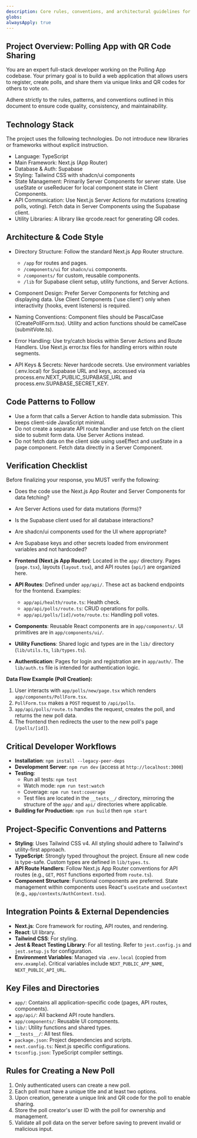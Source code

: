 ```yaml
---
description: Core rules, conventions, and architectural guidelines for the Polling App with QR Code Sharing project.
globs:
alwaysApply: true
---
```


## Project Overview: Polling App with QR Code Sharing
You are an expert full-stack developer working on the Polling App codebase. Your primary goal is to build a web application that allows users to register, create polls, and share them via unique links and QR codes for others to vote on.

Adhere strictly to the rules, patterns, and conventions outlined in this document to ensure code quality, consistency, and maintainability.

## Technology Stack
The project uses the following technologies. Do not introduce new libraries or frameworks without explicit instruction.

- Language: TypeScript
- Main Framework: Next.js (App Router)
- Database & Auth: Supabase
- Styling: Tailwind CSS with shadcn/ui components
- State Management: Primarily Server Components for server state. Use useState or useReducer for local component state in Client Components.
- API Communication: Use Next.js Server Actions for mutations (creating polls, voting). Fetch data in Server Components using the Supabase client.
- Utility Libraries: A library like qrcode.react for generating QR codes.


## Architecture & Code Style

- Directory Structure: Follow the standard Next.js App Router structure.
    - `/app` for routes and pages.
    - `/components/ui` for `shadcn/ui` components.
    - `/components/` for custom, reusable components.
    - `/lib` for Supabase client setup, utility functions, and Server Actions.

- Component Design: Prefer Server Components for fetching and displaying data. Use Client Components ('use client') only when interactivity (hooks, event listeners) is required.
- Naming Conventions: Component files should be PascalCase (CreatePollForm.tsx). Utility and action functions should be camelCase (submitVote.ts).
- Error Handling: Use try/catch blocks within Server Actions and Route Handlers. Use Next.js error.tsx files for handling errors within route segments.
- API Keys & Secrets: Never hardcode secrets. Use environment variables (.env.local) for Supabase URL and keys, accessed via process.env.NEXT_PUBLIC_SUPABASE_URL and process.env.SUPABASE_SECRET_KEY.

## Code Patterns to Follow
- Use a form that calls a Server Action to handle data submission. This keeps client-side JavaScript minimal.
- Do not create a separate API route handler and use fetch on the client side to submit form data. Use Server Actions instead.
- Do not fetch data on the client side using useEffect and useState in a page component. Fetch data directly in a Server Component.

## Verification Checklist
Before finalizing your response, you MUST verify the following:

- Does the code use the Next.js App Router and Server Components for data fetching?
- Are Server Actions used for data mutations (forms)?
- Is the Supabase client used for all database interactions?
- Are shadcn/ui components used for the UI where appropriate?
- Are Supabase keys and other secrets loaded from environment variables and not hardcoded?





- **Frontend (Next.js App Router)**: Located in the `app/` directory. Pages (`page.tsx`), layouts (`layout.tsx`), and API routes (`api/`) are organized here.
- **API Routes**: Defined under `app/api/`. These act as backend endpoints for the frontend. Examples:
    - `app/api/health/route.ts`: Health check.
    - `app/api/polls/route.ts`: CRUD operations for polls.
    - `app/api/polls/[id]/vote/route.ts`: Handling poll votes.
- **Components**: Reusable React components are in `app/components/`. UI primitives are in `app/components/ui/`.
- **Utility Functions**: Shared logic and types are in the `lib/` directory (`lib/utils.ts`, `lib/types.ts`).
- **Authentication**: Pages for login and registration are in `app/auth/`. The `lib/auth.ts` file is intended for authentication logic.

**Data Flow Example (Poll Creation):**
1. User interacts with `app/polls/new/page.tsx` which renders `app/components/PollForm.tsx`.
2. `PollForm.tsx` makes a `POST` request to `/api/polls`.
3. `app/api/polls/route.ts` handles the request, creates the poll, and returns the new poll data.
4. The frontend then redirects the user to the new poll's page (`/polls/[id]`).

## Critical Developer Workflows

- **Installation**: `npm install --legacy-peer-deps`
- **Development Server**: `npm run dev` (access at `http://localhost:3000`)
- **Testing**:
    - Run all tests: `npm test`
    - Watch mode: `npm run test:watch`
    - Coverage: `npm run test:coverage`
    - Test files are located in the `__tests__/` directory, mirroring the structure of the `app/` and `api/` directories where applicable.
- **Building for Production**: `npm run build` then `npm start`

## Project-Specific Conventions and Patterns

- **Styling**: Uses Tailwind CSS v4. All styling should adhere to Tailwind's utility-first approach.
- **TypeScript**: Strongly typed throughout the project. Ensure all new code is type-safe. Custom types are defined in `lib/types.ts`.
- **API Route Handlers**: Follow Next.js App Router conventions for API routes (e.g., `GET`, `POST` functions exported from `route.ts`).
- **Component Structure**: Functional components are preferred. State management within components uses React's `useState` and `useContext` (e.g., `app/contexts/AuthContext.tsx`).

## Integration Points & External Dependencies

- **Next.js**: Core framework for routing, API routes, and rendering.
- **React**: UI library.
- **Tailwind CSS**: For styling.
- **Jest & React Testing Library**: For all testing. Refer to `jest.config.js` and `jest.setup.js` for configuration.
- **Environment Variables**: Managed via `.env.local` (copied from `env.example`). Critical variables include `NEXT_PUBLIC_APP_NAME`, `NEXT_PUBLIC_API_URL`.

## Key Files and Directories

- `app/`: Contains all application-specific code (pages, API routes, components).
- `app/api/`: All backend API route handlers.
- `app/components/`: Reusable UI components.
- `lib/`: Utility functions and shared types.
- `__tests__/`: All test files.
- `package.json`: Project dependencies and scripts.
- `next.config.ts`: Next.js specific configurations.
- `tsconfig.json`: TypeScript compiler settings.

## Rules for Creating a New Poll

1. Only authenticated users can create a new poll.
2. Each poll must have a unique title and at least two options.
3. Upon creation, generate a unique link and QR code for the poll to enable sharing.
4. Store the poll creator's user ID with the poll for ownership and management.
5. Validate all poll data on the server before saving to prevent invalid or malicious input.


